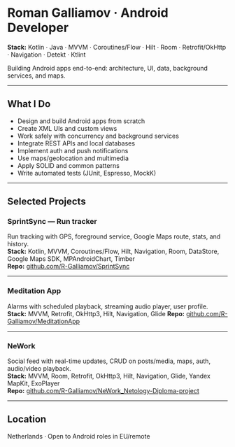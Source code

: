 # Roman Galliamov · Android Developer

**Stack:** Kotlin · Java · MVVM · Coroutines/Flow · Hilt · Room · Retrofit/OkHttp · Navigation · Detekt · Ktlint  

Building Android apps end-to-end: architecture, UI, data, background services, and maps.

---

## What I Do
- Design and build Android apps from scratch  
- Create XML UIs and custom views  
- Work safely with concurrency and background services  
- Integrate REST APIs and local databases  
- Implement auth and push notifications  
- Use maps/geolocation and multimedia  
- Apply SOLID and common patterns  
- Write automated tests (JUnit, Espresso, MockK)  

---

## Selected Projects

### SprintSync — Run tracker
Run tracking with GPS, foreground service, Google Maps route, stats, and history.  
**Stack:** Kotlin, MVVM, Coroutines/Flow, Hilt, Navigation, Room, DataStore, Google Maps SDK, MPAndroidChart, Timber  
**Repo:** [github.com/R-Galliamov/SprintSync](https://github.com/R-Galliamov/SprintSync)

---

### Meditation App
Alarms with scheduled playback, streaming audio player, user profile.  
**Stack:** MVVM, Retrofit, OkHttp3, Hilt, Navigation, Glide
**Repo:** [github.com/R-Galliamov/MeditationApp](https://github.com/R-Galliamov/MeditationApp)

---

### NeWork
Social feed with real-time updates, CRUD on posts/media, maps, auth, audio/video playback.  
**Stack:** MVVM, Room, Retrofit, OkHttp3, Hilt, Navigation, Glide, Yandex MapKit, ExoPlayer  
**Repo:** [github.com/R-Galliamov/NeWork_Netology-Diploma-project](https://github.com/R-Galliamov/NeWork_Netology-Diploma-project)

---

## Location
Netherlands · Open to Android roles in EU/remote
